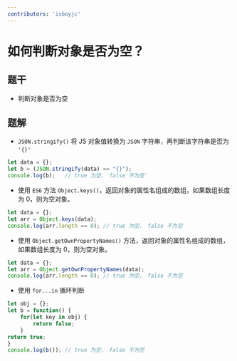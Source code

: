 ```yaml
---
contributors: 'isboyjc'
---
```


# 如何判断对象是否为空？

## 题干

- 判断对象是否为空

## 题解

<!-- ::: details 点我查看题解 -->

- `JSON.stringify()` 将 JS 对象值转换为 `JSON` 字符串，再判断该字符串是否为 `'{}'`

```js
let data = {};
let b = (JSON.stringify(data) == "{}");
console.log(b);   // true 为空， false 不为空`
```

- 使用 `ES6` 方法 `Object.keys()`，返回对象的属性名组成的数组，如果数组长度为 0，则为空对象。

```js
let data = {};
let arr = Object.keys(data);
console.log(arr.length == 0); // true 为空， false 不为空
```

- 使用 `Object.getOwnPropertyNames()` 方法，返回对象的属性名组成的数组，如果数组长度为 0，则为空对象。

```js
let data = {};
let arr = Object.getOwnPropertyNames(data);
console.log(arr.length == 0); // true 为空， false 不为空
```


- 使用 `for...in` 循环判断

```js
let obj = {};
let b = function() {
    for(let key in obj) {
        return false;
    }
return true;
}
console.log(b()); // true 为空， false 不为空
```

<!-- ::: -->

